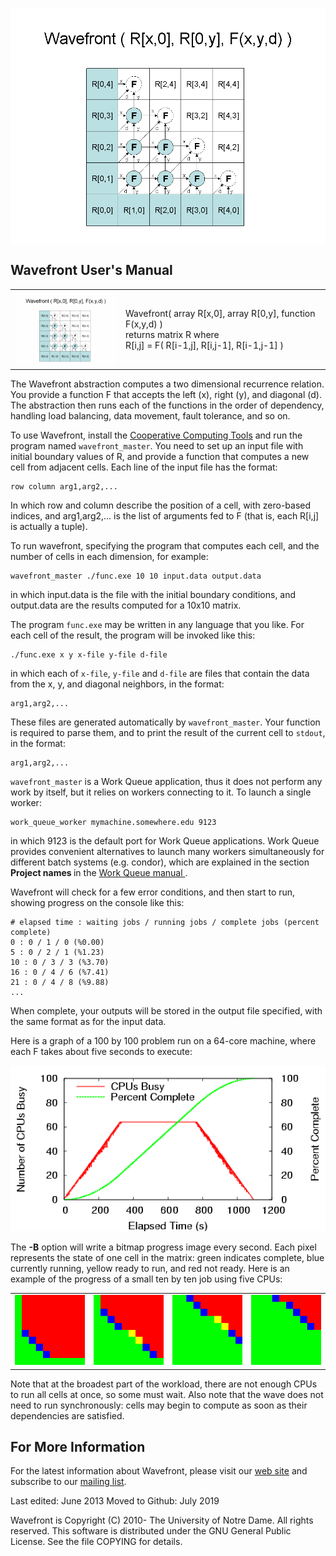 
<img align=center src=images/wavefront_large.gif width=512></img>


Wavefront User's Manual
-----------------------

<table>
<tr>

<td>
<a href=images/wavefront_large.gif><img src=images/wavefront_small.gif align=right border=0></a>
</td>

<td>
Wavefront( array R[x,0], array R[0,y], function F(x,y,d) )<br>
returns matrix R where<br>
R[i,j] = F( R[i-1,j], R[i,j-1], R[i-1,j-1] )<br>
</td>

</tr>
</table>

The Wavefront abstraction computes a two dimensional recurrence relation.
You provide a function F that accepts the left (x), right (y), and diagonal (d).
The abstraction then runs each of the functions in the order of dependency,
handling load balancing, data movement, fault tolerance, and so on.

To use Wavefront, install the <a
    href="http://ccl.cse.nd.edu/software/downloadfiles.shtml">Cooperative Computing Tools</a> and
run the program named `wavefront_master`. You need to set up an
input file with initial boundary values of R, and provide a function that
computes a new cell from adjacent cells. Each line of the input file has the format:

    row column arg1,arg2,...

In which row and column describe the position of a cell, with zero-based
indices, and arg1,arg2,... is the list of arguments fed to F (that is, each
R[i,j] is actually a tuple).


To run wavefront, specifying the program that computes each cell, and the
number of cells in each dimension, for example:

	wavefront_master ./func.exe 10 10 input.data output.data

in which input.data is the file with the initial boundary conditions,
and output.data are the results computed for a 10x10 matrix.

The program `func.exe` may be written in any language that you like.
For each cell of the result, the program will be invoked like this:

	./func.exe x y x-file y-file d-file

in which each of `x-file`, `y-file` and `d-file` are files
that contain the data from
the x, y, and diagonal neighbors, in the format:

	arg1,arg2,...

These files are generated automatically by `wavefront_master`. Your
function is required to parse them, and to print the result of the current cell
to `stdout`, in the format:

	arg1,arg2,...

`wavefront_master` is a Work Queue application, thus it does not perform
any work by itself, but it relies on workers connecting to it. To launch a
single worker:

	work_queue_worker mymachine.somewhere.edu 9123

in which 9123 is the default port for Work Queue applications. Work Queue
provides convenient alternatives to launch many workers simultaneously for
different batch systems (e.g. condor), which are explained in the section <b>
    Project names </b> in the <a href=workqueue.html> Work Queue manual </a>.

Wavefront will check for a few error conditions, and then start to run,
showing progress on the console like this:

	# elapsed time : waiting jobs / running jobs / complete jobs (percent complete)
    0 : 0 / 1 / 0 (%0.00)
    5 : 0 / 2 / 1 (%1.23)
    10 : 0 / 3 / 3 (%3.70)
    16 : 0 / 4 / 6 (%7.41)
    21 : 0 / 4 / 8 (%9.88)
    ...


When complete, your outputs will be stored in the output file specified, with the same format as for the input data.

Here is a graph of a 100 by 100 problem run on a 64-core machine, where each F takes about five seconds to execute:

<img src=images/wavefront_progress.gif>

The <b>-B</b> option will write a bitmap progress image every second.
Each pixel represents the state of one cell in the matrix: green indicates complete, blue currently running, yellow ready to run, and red not ready.  Here is an example of the progress of a small ten by ten job using five CPUs:

<table>
<tr>
<td><img src=images/wavefront_progress1.gif>
<td><img src=images/wavefront_progress2.gif>
<td><img src=images/wavefront_progress4.gif>
<td><img src=images/wavefront_progress5.gif>
</table>

Note that at the broadest part of the workload, there are not enough CPUs to run all cells at once, so some must wait.  Also note that the wave does not need to run synchronously: cells may begin to compute as soon as their dependencies are satisfied.

For More Information
--------------------

For the latest information about Wavefront, please visit our <a href="http://ccl.cse.nd.edu/software/wavefront">web site</a> and subscribe to our <a href="http://ccl.cse.nd.edu/software">mailing list</a>.

Last edited: June 2013
Moved to Github: July 2019

Wavefront is Copyright (C) 2010- The University of Notre Dame.
All rights reserved.
This software is distributed under the GNU General Public License.
See the file COPYING for details.


